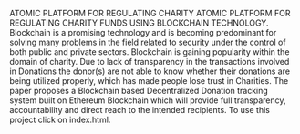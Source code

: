 ATOMIC PLATFORM FOR REGULATING CHARITY ATOMIC PLATFORM FOR REGULATING CHARITY FUNDS USING BLOCKCHAIN TECHNOLOGY.
Blockchain is a promising technology and is becoming predominant for solving many problems in the field related to security under the control of both public and private sectors. Blockchain is gaining popularity within the domain of charity. Due to lack of transparency in the transactions involved in Donations the donor(s) are not able to know whether their donations are being utilized properly, which has made people lose trust in Charities. The paper proposes a Blockchain based Decentralized Donation tracking system built on Ethereum Blockchain which will provide full transparency, accountability and direct reach to the intended recipients.
To use this project click on index.html.
